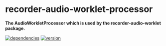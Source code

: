 # recorder-audio-worklet-processor

**The AudioWorkletProcessor which is used by the recorder-audio-worklet package.**

[![dependencies](https://img.shields.io/david/chrisguttandin/recorder-audio-worklet-processor.svg?style=flat-square)](https://www.npmjs.com/package/recorder-audio-worklet-processor)
[![version](https://img.shields.io/npm/v/recorder-audio-worklet-processor.svg?style=flat-square)](https://www.npmjs.com/package/recorder-audio-worklet-processor)
